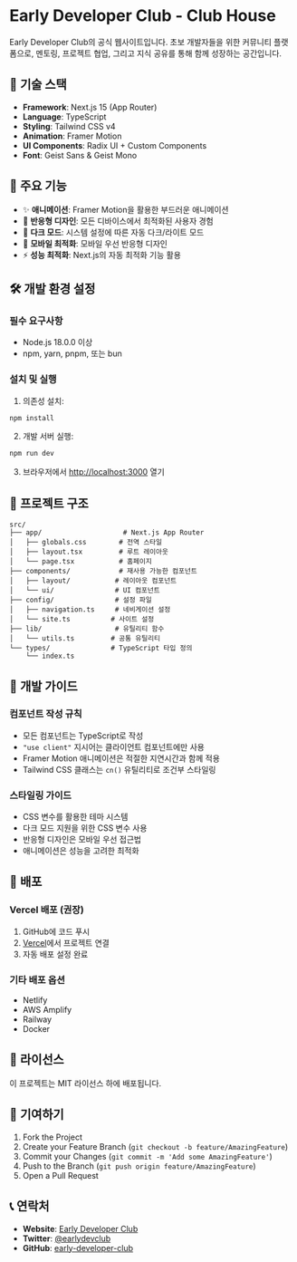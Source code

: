 # Early Developer Club - Club House

Early Developer Club의 공식 웹사이트입니다. 초보 개발자들을 위한 커뮤니티 플랫폼으로, 멘토링, 프로젝트 협업, 그리고 지식 공유를 통해 함께 성장하는 공간입니다.

## 🚀 기술 스택

- **Framework**: Next.js 15 (App Router)
- **Language**: TypeScript
- **Styling**: Tailwind CSS v4
- **Animation**: Framer Motion
- **UI Components**: Radix UI + Custom Components
- **Font**: Geist Sans & Geist Mono

## 🎨 주요 기능

- ✨ **애니메이션**: Framer Motion을 활용한 부드러운 애니메이션
- 🎨 **반응형 디자인**: 모든 디바이스에서 최적화된 사용자 경험
- 🌙 **다크 모드**: 시스템 설정에 따른 자동 다크/라이트 모드
- 📱 **모바일 최적화**: 모바일 우선 반응형 디자인
- ⚡ **성능 최적화**: Next.js의 자동 최적화 기능 활용

## 🛠️ 개발 환경 설정

### 필수 요구사항

- Node.js 18.0.0 이상
- npm, yarn, pnpm, 또는 bun

### 설치 및 실행

1. 의존성 설치:
```bash
npm install
```

2. 개발 서버 실행:
```bash
npm run dev
```

3. 브라우저에서 [http://localhost:3000](http://localhost:3000) 열기

## 📁 프로젝트 구조

```
src/
├── app/                    # Next.js App Router
│   ├── globals.css        # 전역 스타일
│   ├── layout.tsx         # 루트 레이아웃
│   └── page.tsx           # 홈페이지
├── components/            # 재사용 가능한 컴포넌트
│   ├── layout/           # 레이아웃 컴포넌트
│   └── ui/               # UI 컴포넌트
├── config/               # 설정 파일
│   ├── navigation.ts     # 네비게이션 설정
│   └── site.ts          # 사이트 설정
├── lib/                  # 유틸리티 함수
│   └── utils.ts         # 공통 유틸리티
└── types/               # TypeScript 타입 정의
    └── index.ts
```

## 🎯 개발 가이드

### 컴포넌트 작성 규칙

- 모든 컴포넌트는 TypeScript로 작성
- `"use client"` 지시어는 클라이언트 컴포넌트에만 사용
- Framer Motion 애니메이션은 적절한 지연시간과 함께 적용
- Tailwind CSS 클래스는 `cn()` 유틸리티로 조건부 스타일링

### 스타일링 가이드

- CSS 변수를 활용한 테마 시스템
- 다크 모드 지원을 위한 CSS 변수 사용
- 반응형 디자인은 모바일 우선 접근법
- 애니메이션은 성능을 고려한 최적화

## 🚀 배포

### Vercel 배포 (권장)

1. GitHub에 코드 푸시
2. [Vercel](https://vercel.com)에서 프로젝트 연결
3. 자동 배포 설정 완료

### 기타 배포 옵션

- Netlify
- AWS Amplify
- Railway
- Docker

## 📝 라이선스

이 프로젝트는 MIT 라이선스 하에 배포됩니다.

## 🤝 기여하기

1. Fork the Project
2. Create your Feature Branch (`git checkout -b feature/AmazingFeature`)
3. Commit your Changes (`git commit -m 'Add some AmazingFeature'`)
4. Push to the Branch (`git push origin feature/AmazingFeature`)
5. Open a Pull Request

## 📞 연락처

- **Website**: [Early Developer Club](https://early-developer-club.vercel.app)
- **Twitter**: [@earlydevclub](https://twitter.com/earlydevclub)
- **GitHub**: [early-developer-club](https://github.com/early-developer-club)
